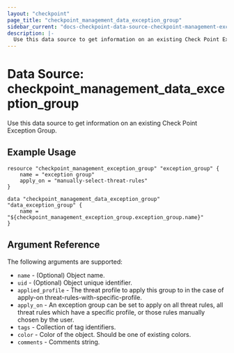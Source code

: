 ```yaml
---
layout: "checkpoint"
page_title: "checkpoint_management_data_exception_group"
sidebar_current: "docs-checkpoint-data-source-checkpoint-management-exception-group"
description: |-
  Use this data source to get information on an existing Check Point Exception Group.
---
```


# Data Source: checkpoint_management_data_exception_group

Use this data source to get information on an existing Check Point Exception Group.

## Example Usage


```hcl
resource "checkpoint_management_exception_group" "exception_group" {
    name = "exception group"
	apply_on = "manually-select-threat-rules"
}

data "checkpoint_management_data_exception_group" "data_exception_group" {
    name = "${checkpoint_management_exception_group.exception_group.name}"
}
```

## Argument Reference

The following arguments are supported:

* `name` - (Optional) Object name. 
* `uid` - (Optional) Object unique identifier. 
* `applied_profile` - The threat profile to apply this group to in the case of apply-on threat-rules-with-specific-profile. 
* `apply_on` - An exception group can be set to apply on all threat rules, all threat rules which have a specific profile, or those rules manually chosen by the user. 
* `tags` - Collection of tag identifiers.
* `color` - Color of the object. Should be one of existing colors. 
* `comments` - Comments string. 